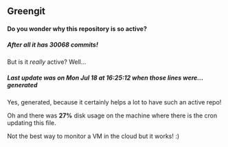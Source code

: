 ## Greengit

#### Do you wonder why this repository is so active?

##### After all it has 30068 commits!

But is it *really* active? Well...

##### Last update was on Mon Jul 18 at 16:25:12 when those lines were... generated

Yes, generated, because it certainly helps a lot to have such an active repo!

Oh and there was **27%** disk usage on the machine
where there is the cron updating this file.

Not the best way to monitor a VM in the cloud but it works! :)

